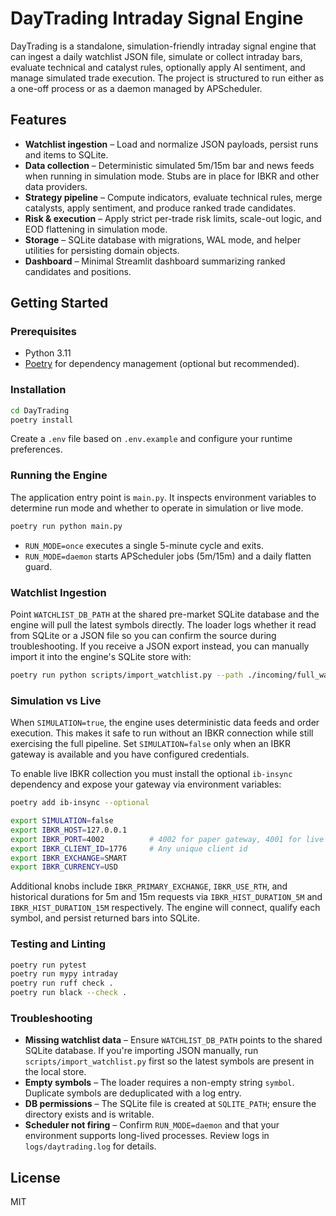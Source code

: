# DayTrading Intraday Signal Engine

DayTrading is a standalone, simulation-friendly intraday signal engine that can ingest a daily
watchlist JSON file, simulate or collect intraday bars, evaluate technical and catalyst rules,
optionally apply AI sentiment, and manage simulated trade execution. The project is structured to
run either as a one-off process or as a daemon managed by APScheduler.

## Features

- **Watchlist ingestion** – Load and normalize JSON payloads, persist runs and items to SQLite.
- **Data collection** – Deterministic simulated 5m/15m bar and news feeds when running in
  simulation mode. Stubs are in place for IBKR and other data providers.
- **Strategy pipeline** – Compute indicators, evaluate technical rules, merge catalysts, apply
  sentiment, and produce ranked trade candidates.
- **Risk & execution** – Apply strict per-trade risk limits, scale-out logic, and EOD flattening in
  simulation mode.
- **Storage** – SQLite database with migrations, WAL mode, and helper utilities for persisting
  domain objects.
- **Dashboard** – Minimal Streamlit dashboard summarizing ranked candidates and positions.

## Getting Started

### Prerequisites

- Python 3.11
- [Poetry](https://python-poetry.org/) for dependency management (optional but recommended).

### Installation

```bash
cd DayTrading
poetry install
```

Create a `.env` file based on `.env.example` and configure your runtime preferences.

### Running the Engine

The application entry point is `main.py`. It inspects environment variables to determine run mode
and whether to operate in simulation or live mode.

```bash
poetry run python main.py
```

- `RUN_MODE=once` executes a single 5-minute cycle and exits.
- `RUN_MODE=daemon` starts APScheduler jobs (5m/15m) and a daily flatten guard.

### Watchlist Ingestion

Point `WATCHLIST_DB_PATH` at the shared pre-market SQLite database and the engine will pull the
latest symbols directly. The loader logs whether it read from SQLite or a JSON file so you can
confirm the source during troubleshooting. If you receive a JSON export instead, you can manually
import it into the engine's SQLite store with:

```bash
poetry run python scripts/import_watchlist.py --path ./incoming/full_watchlist.json
```

### Simulation vs Live

When `SIMULATION=true`, the engine uses deterministic data feeds and order execution. This makes it
safe to run without an IBKR connection while still exercising the full pipeline. Set
`SIMULATION=false` only when an IBKR gateway is available and you have configured credentials.

To enable live IBKR collection you must install the optional `ib-insync` dependency and expose your
gateway via environment variables:

```bash
poetry add ib-insync --optional

export SIMULATION=false
export IBKR_HOST=127.0.0.1
export IBKR_PORT=4002          # 4002 for paper gateway, 4001 for live
export IBKR_CLIENT_ID=1776     # Any unique client id
export IBKR_EXCHANGE=SMART
export IBKR_CURRENCY=USD
```

Additional knobs include `IBKR_PRIMARY_EXCHANGE`, `IBKR_USE_RTH`, and historical durations for 5m
and 15m requests via `IBKR_HIST_DURATION_5M` and `IBKR_HIST_DURATION_15M` respectively. The engine
will connect, qualify each symbol, and persist returned bars into SQLite.

### Testing and Linting

```bash
poetry run pytest
poetry run mypy intraday
poetry run ruff check .
poetry run black --check .
```

### Troubleshooting

- **Missing watchlist data** – Ensure `WATCHLIST_DB_PATH` points to the shared SQLite database. If
  you're importing JSON manually, run `scripts/import_watchlist.py` first so the latest symbols are
  present in the local store.
- **Empty symbols** – The loader requires a non-empty string `symbol`. Duplicate symbols are
  deduplicated with a log entry.
- **DB permissions** – The SQLite file is created at `SQLITE_PATH`; ensure the directory exists and
  is writable.
- **Scheduler not firing** – Confirm `RUN_MODE=daemon` and that your environment supports long-lived
  processes. Review logs in `logs/daytrading.log` for details.

## License

MIT
